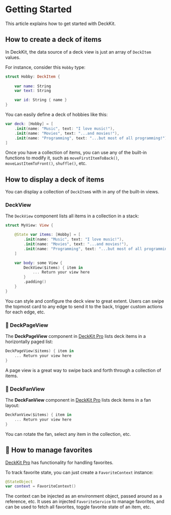 #  Getting Started

This article explains how to get started with DeckKit.



## How to create a deck of items

In DeckKit, the data source of a deck view is just an array of ``DeckItem`` values.

For instance, consider this `Hobby` type:

```swift
struct Hobby: DeckItem {
    
    var name: String
    var text: String

    var id: String { name }
}
```

You can easily define a deck of hobbies like this:

```swift
var deck: [Hobby] = [
    .init(name: "Music", text: "I love music!"),
    .init(name: "Movies", text: "...and movies!"),
    .init(name: "Programming", text: "...but most of all programming!")
]
```

Once you have a collection of items, you can use any of the built-in functions to modify it, such as `moveFirstItemToBack()`, `moveLastItemToFront()`, `shuffle()`, etc.



## How to display a deck of items

You can display a collection of ``DeckItem``s with in any of the built-in views.


### DeckView

The ``DeckView`` component lists all items in a collection in a stack:

```swift
struct MyView: View {

    @State var items: [Hobby] = [
        .init(name: "Music", text: "I love music!"),
        .init(name: "Movies", text: "...and movies!"),
        .init(name: "Programming", text: "...but most of all programming!")
    ]

    var body: some View {
        DeckView($items) { item in
            ... Return your view here
        }
        .padding()
    }
}
```

You can style and configure the deck view to great extent. Users can swipe the topmost card to any edge to send it to the back, trigger custom actions for each edge, etc.


### 👑 DeckPageView

The **DeckPageView** component in [DeckKit Pro][Pro] lists deck items in a horizontally paged list:

```swift
DeckPageView($items) { item in
    ... Return your view here
}
```

A page view is a great way to swipe back and forth through a collection of items.


### 👑 DeckFanView

The **DeckFanView** component in [DeckKit Pro][Pro] lists deck items in a fan layout:

```swift
DeckFanView($items) { item in
    ... Return your view here
}
```

You can rotate the fan, select any item in the collection, etc. 



## 👑 How to manage favorites

[DeckKit Pro][Pro] has functionality for handling favorites.

To track favorite state, you can just create a ``FavoriteContext`` instance:

```swift
@StateObject
var context = FavoriteContext()
``` 

The context can be injected as an environment object, passed around as a reference, etc. It uses an injected ``FavoriteService`` to manage favorites, and can be used to fetch all favorites, toggle favorite state of an item, etc.


[Pro]: https://kankoda.com/deckkit
